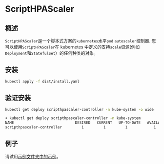 # ScriptHPAScaler
## 概述
`ScriptHPAScaler`是一个脚本式方案的`kubernetes`水平`pod` `autoscaler`控制器. 您可以使用`ScriptHPAScaler`在 kubernetes 中定义的支持`scale`资源(例如`Deployment`和`StatefulSet`）的任何种类的对象。

## 安装
```bash
kubectl apply -f dist/install.yaml
```
## 验证安装

```bash
kubectl get deploy scripthpascaler-controller -n kube-system -o wide 

➜ kubectl get deploy scripthpascaler-controller -n kube-system
NAME                            DESIRED   CURRENT   UP-TO-DATE   AVAILABLE   AGE
scripthpascaler-controller         1         1         1            1           49s
```

## 例子
请试用[示例文件夹中的示例](https://github.com/xmapst/ScriptHPAScaler/tree/main/config/samples)。